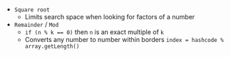 ### 
* `Square root`
    * Limits search space when looking for factors of a number
* `Remainder` / `Mod`
    * `if (n % k == 0)` then `n` is an exact multiple of `k`
    * Converts any number to number within borders `index = hashcode % array.getLength()`
